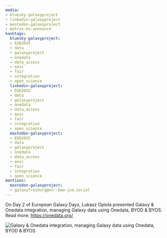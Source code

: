 ```yaml
---
media:
- bluesky-galaxyproject
- linkedin-galaxyproject
- mastodon-galaxyproject
- matrix-eu-announce
hashtags:
  bluesky-galaxyproject:
  - EGD2025
  - data
  - galaxyproject
  - onedata
  - data_access
  - eosc
  - fair
  - integration
  - open_science
  linkedin-galaxyproject:
  - EGD2025
  - data
  - galaxyproject
  - onedata
  - data_access
  - eosc
  - fair
  - integration
  - open_science
  mastodon-galaxyproject:
  - EGD2025
  - data
  - galaxyproject
  - onedata
  - data_access
  - eosc
  - fair
  - integration
  - open_science
mentions:
  mastodon-galaxyproject:
  - galaxyfreiburg@xn--baw-joa.social
---
```


On Day 2 of European Galaxy Days, Lukasz Opiola presented Galaxy & Onedata integration, managing Galaxy data using Onedata, BYOD & BYOS.
Read more: https://onedata.org/

![Galaxy & Onedata integration, managing Galaxy data using Onedata, BYOD & BYOS](https://github.com/user-attachments/assets/f70bcad7-baf9-4ce4-b50d-69915aaee2e4)